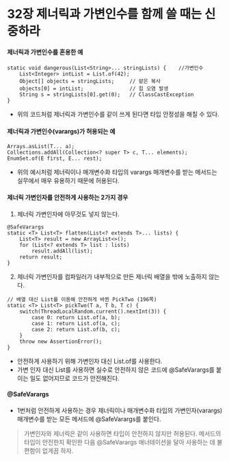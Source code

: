 # 32장 제너릭과 가변인수를 함께 쓸 때는 신중하라
#### 제너릭과 가변인수를 혼용한 예
```
static void dangerous(List<String>... stringLists) {    //가변인수
    List<Integer> intList = List.of(42);
    Object[] objects = stringLists;     // 얕은 복사
    objects[0] = intList;               // 힙 오염 발생
    String s = stringLists[0].get(0);   // ClassCastException
}
```
* 위의 코드처럼 제너릭과 가변인수를 같이 쓰게 된다면 타입 안정성을 해칠 수 있다.

#### 제너릭과 가변인수(varargs)가 허용되는 예
```
Arrays.asList(T... a);
Collections.addAll(Collection<? super T> c, T... elements);
EnumSet.of(E first, E... rest);
```
* 위의 예시처럼 제너릭이나 매개변수화 타입의 varargs 매개변수를 받는 메서드는 실무에서 매우 유용하기 때문에 허용된다.

#### 제너릭 가변인자를 안전하게 사용하는 2가지 경우
1. 제너릭 가변인자에 아무것도 넣지 않는다.
```
@SafeVarargs
static <T> List<T> flatten(List<? extends T>... lists) {
    List<T> result = new ArrayList<>();
    for (List<? extends T> list : lists)
        result.addAll(list);
    return result;
}
```
2. 제너릭 가변인자를 컴파일러가 내부적으로 만든 제너릭 배열을 밖에 노출하지 않는다.
```
// 배열 대신 List를 이용해 안전하게 바꿘 PickTwo (196쪽)
static <T> List<T> pickTwo(T a, T b, T c) {
    switch(ThreadLocalRandom.current().nextInt(3)) {
        case 0: return List.of(a, b);
        case 1: return List.of(a, c);
        case 2: return List.of(b, c);
    }
    throw new AssertionError();
}
```
* 안전하게 사용하기 위해 가변인자 대신 List.of를 사용한다.
* 가변 인자 대신 List를 사용하면 실수로 안전하지 않은 코드에 @SafeVarargs를 붙이는 일도 없어지므로 코드가 안전해진다.

#### @SafeVarargs
* 1번처럼 안전하게 사용하는 경우 제너릭이나 매개변수화 타입의 가변인자(varargs) 매개변수를 받는 모든 메서드에 @SafeVarargs를 붙인다.

> 가변인자와 제너릭은 같이 사용하면 타입이 안전하지 않지만 허용된다. 메서드의 타입이 안전한지 확인한 다음 @SafeVarargs 애너테이션을 달아 사용하는 데 불편함이 없게끔 하자. 